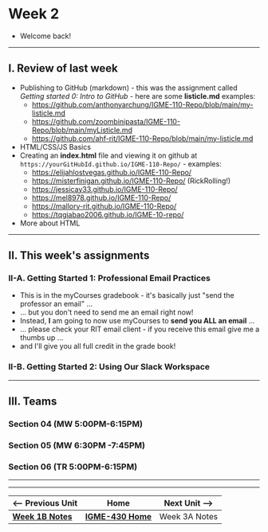 # Week 2

- Welcome back!

---
  
## I. Review of last week

- Publishing to GitHub (markdown) - this was the assignment called *Getting started 0: Intro to GitHub* - here are some **listicle.md** examples:
  - https://github.com/anthonyarchung/IGME-110-Repo/blob/main/my-listicle.md
  - https://github.com/zoombinipasta/IGME-110-Repo/blob/main/myListicle.md
  - https://github.com/ahf-rit/IGME-110-Repo/blob/main/my-listicle.md
- HTML/CSS/JS Basics
- Creating an **index.html** file and viewing it on github at `https://yourGitHubId.github.io/IGME-110-Repo/` - examples:
  - https://elijahlostvegas.github.io/IGME-110-Repo/
  - https://misterfinigan.github.io/IGME-110-Repo/ (RickRolling!)
  - https://jessicay33.github.io/IGME-110-Repo/
  - https://mel8978.github.io/IGME-110-Repo/
  - https://mallory-rit.github.io/IGME-110-Repo/
  - https://tqgiabao2006.github.io/IGME-10-repo/
- More about HTML

---

## II. This week's assignments

### II-A. Getting Started 1: Professional Email Practices
- This is in the myCourses gradebook - it's basically just "send the professor an email" ...
- ... but you don't need to send me an email right now!
- Instead, **I** am going to now use myCourses to **send you ALL an email** ...
- ... please check your RIT email client - if you receive this email give me a thumbs up ...
- and I'll give you all full credit in the grade book!

### II-B. Getting Started 2: Using Our Slack Workspace

---

## III. Teams

### Section 04 (MW 5:00PM-6:15PM)

### Section 05 (MW 6:30PM -7:45PM)

### Section 06 (TR 5:00PM-6:15PM)

---
---

| <-- Previous Unit | Home | Next Unit -->
| --- | --- | --- 
|  [**Week 1B Notes**](1B.md)  |  [**IGME-430 Home**](../) | Week 3A Notes
